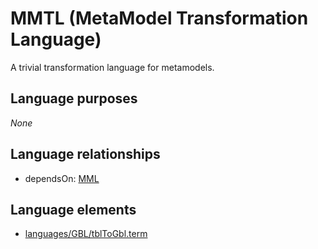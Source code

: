 # MMTL (MetaModel Transformation Language)
A trivial transformation language for metamodels.
## Language purposes
_None_
## Language relationships
* dependsOn: [MML](mml.html)

## Language elements
* [languages/GBL/tblToGbl.term](https://github.com/softlang/yas/blob/master/languages/GBL/tblToGbl.term)
